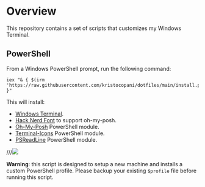 # Overview

This repository contains a set of scripts that customizes my Windows Terminal.

## PowerShell

From a Windows PowerShell prompt, run the following command:

```pwsh
iex "& { $(irm 'https://raw.githubusercontent.com/kristocopani/dotfiles/main/install.ps1)') }"
```

This will install:

- [Windows Terminal](https://github.com/microsoft/terminal).
- [Hack Nerd Font](https://www.nerdfonts.com) to support oh-my-posh.
- [Oh-My-Posh](https://ohmyposh.dev/) PowerShell module.
- [Terminal-Icons](https://github.com/devblackops/Terminal-Icons) PowerShell module.
- [PSReadLine](https://docs.microsoft.com/en-us/powershell/module/psreadline/about/about_psreadline?view=powershell-7.2) PowerShell module.

///![](bootstrap/assets/powershell.png)

**Warning**: this script is designed to setup a new machine and installs a custom PowerShell profile. Please backup your existing `$profile` file before running this script.



